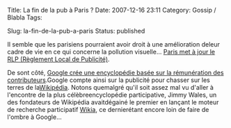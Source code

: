 Title: La fin de la pub à Paris ?
Date: 2007-12-16 23:11
Category: Gossip / Blabla
Tags:

Slug: la-fin-de-la-pub-a-paris
Status: published

Il semble que les parisiens pourraient avoir droit à une amélioration deleur cadre de vie en ce qui concerne la pollution visuelle... [Paris met à jour le RLP (Règlement Local de Publicité)](\%22http://www.lexpansion.com/economie/actualite-entreprise/le-projet-anti-affichage-de-paris-affole-les-publicitaires_136547.html\%22).

De sont côté, [Google crée une encyclopédie basée sur la rémunération des contributeurs](\%22http://www.lexpansion.com/economie/actualite-high-tech/google-s-attaque-a-wikipedia_136684.html\%22).Google compte ainsi sur la publicité pour chasser sur les terres de la[Wikipédia](\%22http://fr.wikipedia.org\%22). Notons quemalgré qu'il soit assez mal vu d'aller à l'encontre de la plus célèbreencyclopédie participative, Jimmy Wales, un des fondateurs de Wikipédia avaitdégainé le premier en lançant le moteur de recherche participatif [Wikia](\%22http://search.wikia.com/wiki/search:About/fr\%22), ce dernierétant encore loin de faire de l'ombre à Google...
